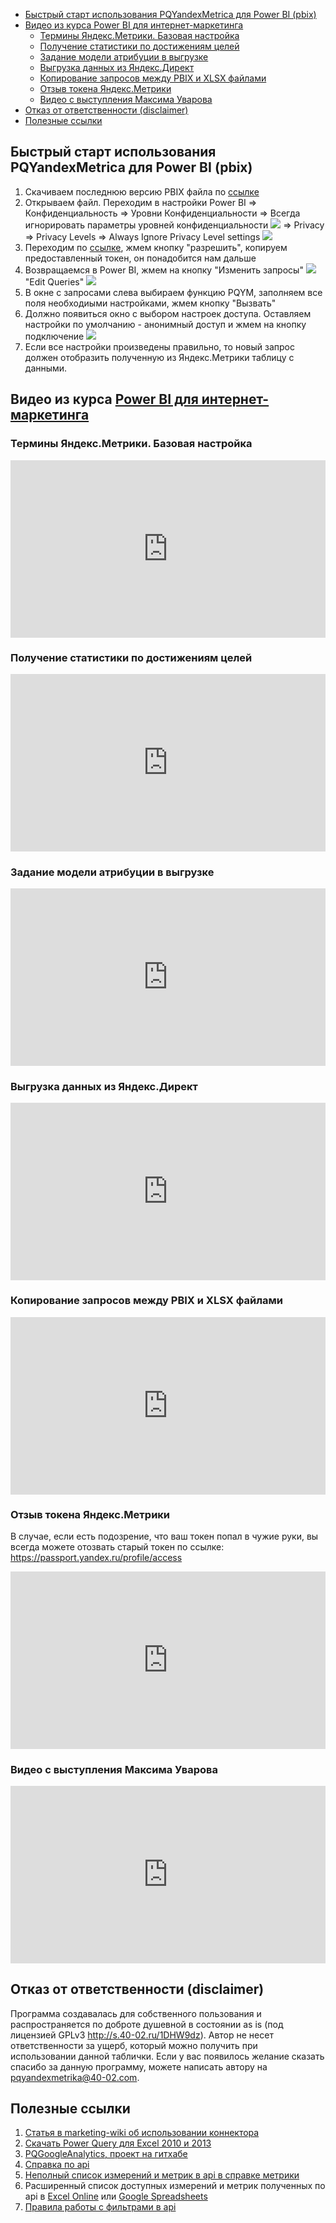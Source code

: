 <!-- MarkdownTOC autoanchor="true" autolink="true" uri_encoding="false" markdown_preview="" levels="1,2,3,4,5" -->

- [Быстрый старт использования PQYandexMetrica для Power BI \(pbix\)](#Быстрый-старт-использования-pqyandexmetrica-для-power-bi-pbix)
- [Видео из курса Power BI для интернет-маркетинга](#Видео-из-курса-power-bi-для-интернет-маркетинга)
	- [Термины Яндекс.Метрики. Базовая настройка](#Термины-ЯндексМетрики-Базовая-настройка)
	- [Получение статистики по достижениям целей](#Получение-статистики-по-достижениям-целей)
	- [Задание модели атрибуции в выгрузке](#Задание-модели-атрибуции-в-выгрузке)
	- [Выгрузка данных из Яндекс.Директ](#Выгрузка-данных-из-ЯндексДирект)
	- [Копирование запросов между PBIX и XLSX файлами](#Копирование-запросов-между-pbix-и-xlsx-файлами)
	- [Отзыв токена Яндекс.Метрики](#Отзыв-токена-ЯндексМетрики)
	- [Видео с выступления Максима Уварова](#Видео-с-выступления-Максима-Уварова)
- [Отказ от ответственности \(disclaimer\)](#Отказ-от-ответственности-disclaimer)
- [Полезные ссылки](#Полезные-ссылки)

<!-- /MarkdownTOC -->

<a id="Быстрый-старт-использования-pqyandexmetrica-для-power-bi-pbix"></a>
## Быстрый старт использования PQYandexMetrica для Power BI (pbix)

1. Скачиваем последнюю версию PBIX файла по [ссылке](https://github.com/maxim-uvarov/PQYandexMetrica/tree/master/Releases)
2. Открываем файл. Переходим в настройки Power BI 
=> Конфиденциальность => Уровни Конфиденциальности => Всегда игнорировать параметры уровней конфиденциальности
![](images/privacylevelsru.png)
=> Privacy => Privacy Levels => Always Ignore Privacy Level settings
![](images/privacylevelsen.png)
3. Переходим по [ссылке](https://oauth.yandex.ru/authorize?response_type=token&client_id=dbb281abcd134b1bb4c624748f03cffe), жмем кнопку "разрешить", копируем предоставленный токен, он понадобится нам дальше
4. Возвращаемся в Power BI, жмем на кнопку "Изменить запросы" 
![](images/editqueriesru.png)
"Edit Queries"
![](images/editqueriesen.png)
5. В окне с запросами слева выбираем функцию PQYM, заполняем все поля необходиыми настройками, жмем кнопку "Вызвать"
6. Должно появиться окно с выбором настроек доступа. Оставляем настройки по умолчанию - анонимный доступ и жмем на кнопку подключение
![](images/connection1.png)
7. Если все настройки произведены правильно, то новый запрос должен отобразить полученную из Яндекс.Метрики таблицу с данными.

<a id="Видео-из-курса-power-bi-для-интернет-маркетинга"></a>
## Видео из курса [Power BI для интернет-маркетинга](https://learn.needfordata.ru/pbi)

<a id="Термины-ЯндексМетрики-Базовая-настройка"></a>
### Термины Яндекс.Метрики. Базовая настройка
<div style="padding:56.25% 0 0 0;position:relative;"><iframe src="https://player.vimeo.com/video/193161266?title=0&byline=0&portrait=0" style="position:absolute;top:0;left:0;width:100%;height:100%;" frameborder="0" webkitallowfullscreen mozallowfullscreen allowfullscreen></iframe></div><script src="https://player.vimeo.com/api/player.js"></script>
  
  
<a id="Получение-статистики-по-достижениям-целей"></a>
### Получение статистики по достижениям целей
<div style="padding:56.25% 0 0 0;position:relative;"><iframe src="https://player.vimeo.com/video/262263858?title=0&byline=0&portrait=0" style="position:absolute;top:0;left:0;width:100%;height:100%;" frameborder="0" webkitallowfullscreen mozallowfullscreen allowfullscreen></iframe></div><script src="https://player.vimeo.com/api/player.js"></script>

  
<a id="Задание-модели-атрибуции-в-выгрузке"></a>
### Задание модели атрибуции в выгрузке
<div style="padding:56.25% 0 0 0;position:relative;"><iframe src="https://player.vimeo.com/video/262264299?title=0&byline=0&portrait=0" style="position:absolute;top:0;left:0;width:100%;height:100%;" frameborder="0" webkitallowfullscreen mozallowfullscreen allowfullscreen></iframe></div><script src="https://player.vimeo.com/api/player.js"></script>

  
<a id="Выгрузка-данных-из-ЯндексДирект"></a>
### Выгрузка данных из Яндекс.Директ

<div style="padding:56.25% 0 0 0;position:relative;"><iframe src="https://player.vimeo.com/video/262264288?title=0&byline=0&portrait=0" style="position:absolute;top:0;left:0;width:100%;height:100%;" frameborder="0" webkitallowfullscreen mozallowfullscreen allowfullscreen></iframe></div><script src="https://player.vimeo.com/api/player.js"></script>
  
  
<a id="Копирование-запросов-между-pbix-и-xlsx-файлами"></a>
### Копирование запросов между PBIX и XLSX файлами
<div style="padding:56.25% 0 0 0;position:relative;"><iframe src="https://player.vimeo.com/video/262268793?title=0&byline=0&portrait=0" style="position:absolute;top:0;left:0;width:100%;height:100%;" frameborder="0" webkitallowfullscreen mozallowfullscreen allowfullscreen></iframe></div><script src="https://player.vimeo.com/api/player.js"></script>
  
  
<a id="Отзыв-токена-ЯндексМетрики"></a>
### Отзыв токена Яндекс.Метрики 

В случае, если есть подозрение, что ваш токен попал в чужие руки, вы всегда можете отозвать старый токен по ссылке: https://passport.yandex.ru/profile/access

<div style="padding:56.25% 0 0 0;position:relative;"><iframe src="https://player.vimeo.com/video/198110945?title=0&byline=0&portrait=0" style="position:absolute;top:0;left:0;width:100%;height:100%;" frameborder="0" webkitallowfullscreen mozallowfullscreen allowfullscreen></iframe></div><script src="https://player.vimeo.com/api/player.js"></script>
  
  
<a id="Видео-с-выступления-Максима-Уварова"></a>
### Видео с выступления Максима Уварова 
<style>.embed-container { position: relative; padding-bottom: 56.25%; height: 0; overflow: hidden; max-width: 100%; } .embed-container iframe, .embed-container object, .embed-container embed { position: absolute; top: 0; left: 0; width: 100%; height: 100%; }</style><div class='embed-container'><iframe src='https://www.youtube.com/embed/UbehqWkzjO8?start=208' frameborder='0' allowfullscreen></iframe></div>
  
  

<a id="Отказ-от-ответственности-disclaimer"></a>
## Отказ от ответственности (disclaimer) ##

Программа создавалась для собственного пользования и распространяется по доброте душевной в состоянии as is (под лицензией GPLv3 http://s.40-02.ru/1DHW9dz). 
Автор не несет ответственности за ущерб, который можно получить при использовании данной таблички.
Если у вас появилось желание сказать спасибо за данную программу, можете написать автору на pqyandexmetrika@40-02.com. 


<a id="Полезные-ссылки"></a>
## Полезные ссылки

1. [Статья в marketing-wiki об использовании коннектора](http://marketing-wiki.ru/wiki/Экспорт_данных_из_сервиса_Яндекс.Метрика_в_excel_(power_query))
2. [Скачать Power Query для Excel 2010 и 2013](https://www.microsoft.com/en-us/download/details.aspx?id=39379&WT.mc_id=Blog_PBI_Announce_DI)
3. [PQGoogleAnalytics, проект на гитхабе](https://github.com/40-02/PQGoogleAnalytics)
4. [Справка по api](https://tech.yandex.ru/metrika/doc/api2/api_v1/intro-docpage/)
5. [Неполный список измерений и метрик в api в справке метрики](https://tech.yandex.ru/metrika/doc/api2/api_v1/attrandmetr/dim_all-docpage/)
6. Расширенный список доступных измерений и метрик полученных по api в [Excel Online](https://needfordata-my.sharepoint.com/:x:/r/personal/max_needfordata_ru/_layouts/15/Doc.aspx?sourcedoc=%7B48dbf278-2be3-499f-9181-f3e5327a6b8a%7D&action=default) или [Google Spreadsheets](https://docs.google.com/spreadsheets/d/1zWAq_wYQymYcJvKV-XcodNVTYu5ZiZJ2YqKWhscPf0Y/edit#gid=629438640)
6. [Правила работы с фильтрами в api](https://tech.yandex.ru/metrika/doc/api2/api_v1/segmentation-docpage/) 

